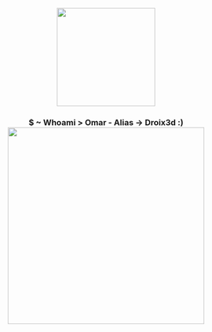 <p align="center" whidth="300">
  <img align="center" width="200" src="https://user-images.githubusercontent.com/109915316/208697223-cda5ffc4-8d50-42a8-923e-72f490425e01.jpg"/>
  <h3 align="center"> $ ~ Whoami > Omar - Alias -> Droix3d :)  </3>
  <img align="center" width="400" src="https://user-images.githubusercontent.com/109915316/208700640-7d29b027-e6bd-443e-96c1-3703b4bdc321.png"/>
 </p>
  
